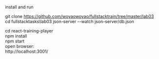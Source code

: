 install and run<br>

git clone https://github.com/woyaowoyao/fullstacktrain/tree/master/lab03  <br>
cd fullstacktasks\lab03
json-server --watch json-server/db.json

cd react-training-player <br>
npm install <br>
npm start <br>
open browser:<br>
http://localhost:3001/<br>